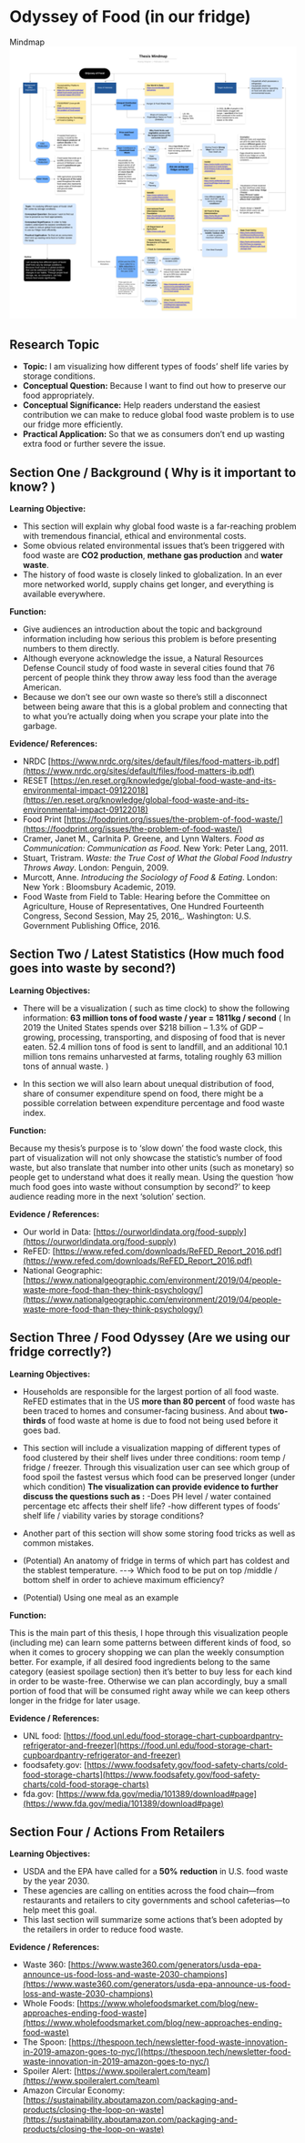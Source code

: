 # Odyssey of Food (in our fridge)

Mindmap
![](mindmap.png)


## **Research Topic**

-   **Topic:** I am visualizing how different types of foods’ shelf life varies by storage conditions.
-   **Conceptual Question:** Because I want to find out how to preserve our food appropriately.
-   **Conceptual Significance:** Help readers understand the easiest contribution we can make to reduce global food waste problem is to use our fridge more efficiently.
-   **Practical Application:** So that we as consumers don’t end up wasting extra food or further severe the issue.


## **Section One / Background ( Why is it important to know? )**

**Learning Objective:**

-   This section will explain why global food waste is a far-reaching problem with tremendous financial, ethical and environmental costs.
-   Some obvious related environmental issues that’s been triggered with food waste are **CO2 production**, **methane gas production** and **water waste**.
-   The history of food waste is closely linked to globalization. In an ever more networked world, supply chains get longer, and everything is available everywhere.

**Function:**

-   Give audiences an introduction about the topic and background information including how serious this problem is before presenting numbers to them directly.
-   Although everyone acknowledge the issue, a Natural Resources Defense Council study of food waste in several cities found that 76 percent of people think they throw away less food than the average American.
-   Because we don’t see our own waste so there’s still a disconnect between being aware that this is a global problem and connecting that to what you’re actually doing when you scrape your plate into the garbage.


**Evidence/ References:**

-   NRDC [https://www.nrdc.org/sites/default/files/food-matters-ib.pdf](https://www.nrdc.org/sites/default/files/food-matters-ib.pdf)
-   RESET [https://en.reset.org/knowledge/global-food-waste-and-its-environmental-impact-09122018](https://en.reset.org/knowledge/global-food-waste-and-its-environmental-impact-09122018)
-   Food Print [https://foodprint.org/issues/the-problem-of-food-waste/](https://foodprint.org/issues/the-problem-of-food-waste/)
-   Cramer, Janet M., Carlnita P. Greene, and Lynn Walters. _Food as Communication: Communication as Food_. New York: Peter Lang, 2011.
-   Stuart, Tristram. _Waste: the True Cost of What the Global Food Industry Throws Away_. London: Penguin, 2009.
-   Murcott, Anne. _Introducing the Sociology of Food & Eating_. London: New York : Bloomsbury Academic, 2019.
-   Food Waste from Field to Table: Hearing before the Committee on Agriculture, House of Representatives, One Hundred Fourteenth Congress, Second Session, May 25, 2016_. Washington: U.S. Government Publishing Office, 2016.


## **Section Two / Latest Statistics (How much food goes into waste by second?)**

**Learning Objectives:**

-   There will be a visualization ( such as time clock) to show the following information:
**63 million tons of food waste / year = 1811kg / second**
( In 2019 the United States spends over $218 billion – 1.3% of GDP – growing, processing, transporting, and disposing of food that is never eaten. 52.4 million tons of food is sent to landfill, and an additional 10.1 million tons remains unharvested at farms, totaling roughly 63 million tons of annual waste. )

-   In this section we will also learn about unequal distribution of food, share of consumer expenditure spend on food, there might be a possible correlation between expenditure percentage and food waste index.


**Function:**

Because my thesis’s purpose is to  ‘slow down’ the food waste clock, this part of visualization will not only showcase the statistic’s number of food waste, but also translate that number into other units  (such as monetary) so people get to understand what does it really mean. Using the question  ‘how much food goes into waste without consumption by second?’ to keep audience reading more in the next  ‘solution’ section.

 
**Evidence / References:**

-   Our world in Data: [https://ourworldindata.org/food-supply](https://ourworldindata.org/food-supply)
-   ReFED: [https://www.refed.com/downloads/ReFED_Report_2016.pdf](https://www.refed.com/downloads/ReFED_Report_2016.pdf)
-   National Geographic: [https://www.nationalgeographic.com/environment/2019/04/people-waste-more-food-than-they-think-psychology/](https://www.nationalgeographic.com/environment/2019/04/people-waste-more-food-than-they-think-psychology/)


## **Section Three / Food Odyssey (Are we using our fridge correctly?)**

**Learning Objectives:**

-   Households are responsible for the largest portion of all food waste. ReFED estimates that in the US **more than 80 percent** of food waste has been traced to homes and consumer-facing business. And about **two-thirds** of food waste at home is due to food not being used before it goes bad.
-   This section will include a visualization mapping of different types of food clustered by their shelf lives under three conditions: room temp / fridge / freezer. Through this visualization user can see which group of food spoil the fastest versus which food can be preserved longer  (under which condition)
**The visualization can provide evidence to further discuss the questions  such as :**
-Does PH level / water contained percentage etc affects their shelf life?
-how different types of foods’ shelf life / viability varies by storage conditions?

-   Another part of this section will show some storing food tricks as well as common mistakes.
-   (Potential) An anatomy of fridge in terms of which part has coldest and the stablest temperature.  --→ Which food to be put on top /middle / bottom shelf in order to achieve maximum efficiency?
-   (Potential) Using one meal as an example

**Function:**

This is the main part of this thesis, I hope through this visualization people  (including me) can learn some patterns between different kinds of food, so when it comes to grocery shopping we can plan the weekly consumption better. For example, if all desired food ingredients belong to the same category  (easiest spoilage section) then it’s better to buy less for each kind in order to be waste-free. Otherwise we can plan accordingly, buy a small portion of food that will be consumed right away while we can keep others longer in the fridge for later usage.

 
**Evidence / References:**

-   UNL food: [https://food.unl.edu/food-storage-chart-cupboardpantry-refrigerator-and-freezer](https://food.unl.edu/food-storage-chart-cupboardpantry-refrigerator-and-freezer)
-   foodsafety.gov: [https://www.foodsafety.gov/food-safety-charts/cold-food-storage-charts](https://www.foodsafety.gov/food-safety-charts/cold-food-storage-charts)
-   fda.gov: [https://www.fda.gov/media/101389/download#page](https://www.fda.gov/media/101389/download#page)


## **Section Four / Actions From Retailers**

**Learning Objectives:**

-   USDA and the EPA have called for a **50%**  **reduction** in U.S. food waste by the year 2030.
-   These agencies are calling on entities across the food chain—from restaurants and retailers to city governments and school cafeterias—to help meet this goal.
-   This last section will summarize some actions that’s been adopted by the retailers in order to reduce food waste.


**Evidence / References:**

-   Waste 360: [https://www.waste360.com/generators/usda-epa-announce-us-food-loss-and-waste-2030-champions](https://www.waste360.com/generators/usda-epa-announce-us-food-loss-and-waste-2030-champions)
-   Whole Foods: [https://www.wholefoodsmarket.com/blog/new-approaches-ending-food-waste](https://www.wholefoodsmarket.com/blog/new-approaches-ending-food-waste)
-   The Spoon: [https://thespoon.tech/newsletter-food-waste-innovation-in-2019-amazon-goes-to-nyc/](https://thespoon.tech/newsletter-food-waste-innovation-in-2019-amazon-goes-to-nyc/)
-   Spoiler Alert: [https://www.spoileralert.com/team](https://www.spoileralert.com/team)
-   Amazon Circular Economy: [https://sustainability.aboutamazon.com/packaging-and-products/closing-the-loop-on-waste](https://sustainability.aboutamazon.com/packaging-and-products/closing-the-loop-on-waste)
